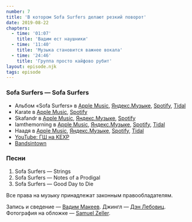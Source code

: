 ```yaml
---
number: 7
title: 'В котором Sofa Surfers делают резкий поворот'
date: 2019-08-22
chapters:
  - time: '01:07'
    title: 'Вадим ест наушники'
  - time: '11:40'
    title: 'Музыка становится важнее вокала'
  - time: '24:46'
    title: 'Группа просто кайфово рубит'
layout: episode.njk
tags: episode
---
```


### Sofa Surfers — Sofa Surfers

- Альбом «Sofa Surfers» в
  [Apple Music](https://music.apple.com/album/92295021),
  [Яндекс.Музыке](https://music.yandex.ru/album/5321638),
  [Spotify](https://open.spotify.com/album/4RLqns1YIqTCqZzC0YE3D8),
  [Tidal](https://tidal.com/browse/album/88058761)
- Karate в
  [Apple Music](https://itunes.apple.com/artist/6086922),
  [Spotify](https://open.spotify.com/artist/6U26vGPwnCQcNDr9Dpj0Y0)
- Skafandr в
  [Apple Music](https://music.apple.com/artist/314111576),
  [Яндекс.Музыке](https://music.yandex.ru/artist/4245882),
  [Spotify](https://open.spotify.com/artist/2NOHES6aQCMGz6pv2wprlR)
- Iamthemorning в
  [Apple Music](https://music.apple.com/artist/620341592),
  [Яндекс.Музыке](https://music.yandex.ru/artist/2641558),
  [Spotify](https://open.spotify.com/artist/7xmvkKWYKuJGhmQmuoL7CS),
  [Tidal](https://tidal.com/browse/artist/4958692)
- Наадя в
  [Apple Music](https://music.apple.com/artist/676117776),
  [Яндекс.Музыке](https://music.yandex.ru/artist/2203814),
  [Spotify](https://open.spotify.com/artist/3lpOdmjFszBSvvTLSG8zAh),
  [Tidal](https://tidal.com/browse/artist/5028939)
- [YouTube: ГШ на KEXP](https://youtu.be/qGREPm3SAFw)
- [Bandsintown](https://www.bandsintown.com/)

### Песни

1. Sofa Surfers — Strings
2. Sofa Surfers — Notes of a Prodigal
3. Sofa Surfers — Good Day to Die

Все права на музыку принадлежат законным правообладателям.

Запись и сведение — [Вадим Макеев](https://twitter.com/pepelsbey).
Джингл — [Дэн Лебовиц](https://www.youtube.com/channel/UC38A5qHrlc_Zgua7vL4b96w).
Фотография на обложке — [Samuel Zeller](https://unsplash.com/photos/BgrJ7KBikgU).
